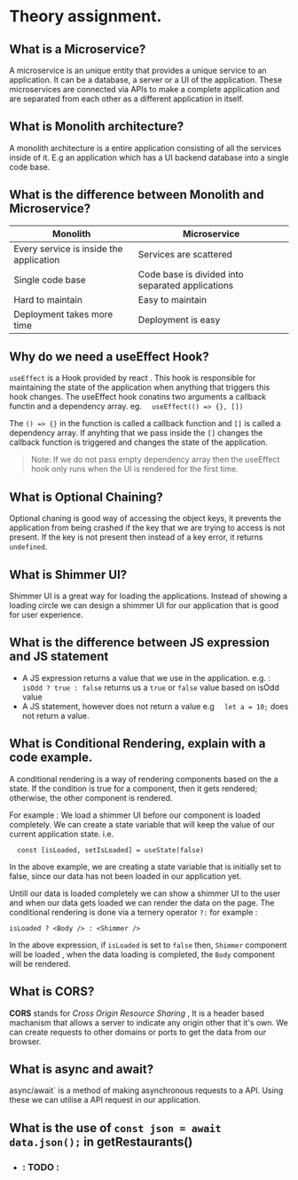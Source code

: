 # Theory assignment.

## What is a Microservice?

A microservice is an unique entity that provides a unique service to an application. It can be a database, a server or a UI of the application. These microservices are connected via APIs to make a complete application and are separated from each other as a different application in itself.

## What is Monolith architecture?

A monolith architecture is a entire application consisting of all the services inside of it.
E.g an application which has a UI backend database into a single code base.

## What is the difference between Monolith and Microservice?

| Monolith                                | Microservice                                     |
| --------------------------------------- | ------------------------------------------------ |
| Every service is inside the application | Services are scattered                           |
| Single code base                        | Code base is divided into separated applications |
| Hard to maintain                        | Easy to maintain                                 |
| Deployment takes more time              | Deployment is easy                               |

## Why do we need a useEffect Hook?

`useEffect` is a Hook provided by react . This hook is responsible for maintaining the state of the application when anything that triggers this hook changes.
The useEffect hook conatins two arguments a callback functin and a dependency array.
eg.
`  useEffect(() => {}, [])`

The `() => {}` in the function is called a callback function and `[]` is called a dependency array. If anyhting that we pass inside the `[]` changes the callback function is triggered and changes the state of the application.

> Note: If we do not pass empty dependency array then the useEffect hook only runs when the UI is rendered for the first time.

## What is Optional Chaining?

Optional chaning is good way of accessing the object keys, it prevents the application from being crashed if the key that we are trying to access is not present. If the key is not present then instead of a key error, it returns `undefined`.

## What is Shimmer UI?

Shimmer UI is a great way for loading the applications. Instead of showing a loading circle we can design a shimmer UI for our application that is good for user experience.

## What is the difference between JS expression and JS statement

- A JS expression returns a value that we use in the application. e.g. : `isOdd ? true : false` returns us a `true` or `false` value based on isOdd value
- A JS statement, however does not return a value e.g
  `  let a = 10;`
  does not return a value.

## What is Conditional Rendering, explain with a code example.

A conditional rendering is a way of rendering components based on the a state. If the condition is true for a component, then it gets rendered; otherwise, the other component is rendered.

For example : We load a shimmer UI before our component is loaded completely.
We can create a state variable that will keep the value of our current application state.
i.e.

```
  const [isLoaded, setIsLoaded] = useState(false)
```

In the above example, we are creating a state variable that is initially set to false, since our data has not been loaded in our application yet.

Untill our data is loaded completely we can show a shimmer UI to the user and when our data gets loaded we can render the data on the page.
The conditional rendering is done via a ternery operator `?:`
for example :

```
isLoaded ? <Body /> : <Shimmer />
```

In the above expression, if `isLoaded` is set to `false` then, `Shimmer` component will be loaded , when the data loading is completed, the `Body` component will be rendered.

## What is CORS?

**CORS** stands for _Cross Origin Resource Sharing_ , It is a header based machanism that allows a server to indicate any origin other that it's own.
We can create requests to other domains or ports to get the data from our browser.

## What is async and await?

async/await` is a method of making asynchronous requests to a API. Using these we can utilise a API request in our application.

## What is the use of `const json = await data.json();` in getRestaurants()

- ### : TODO :
